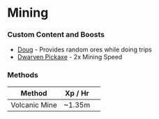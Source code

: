 # Mining

### Custom Content and Boosts

* [Doug](https://bso-wiki.oldschool.gg/custom-items/pets) - Provides random ores while doing trips
* [Dwarven Pickaxe](https://bso-wiki.oldschool.gg/custom-items/equippables#dwarven-equipment) - 2x Mining Speed

### Methods

| Method        | Xp / Hr |   |
| ------------- | ------- | - |
| Volcanic Mine | \~1.35m |   |
